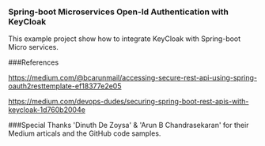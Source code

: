 ### Spring-boot Microservices Open-Id Authentication with KeyCloak

This example project show how to integrate KeyCloak with Spring-boot Micro services.



###References

https://medium.com/@bcarunmail/accessing-secure-rest-api-using-spring-oauth2resttemplate-ef18377e2e05

https://medium.com/devops-dudes/securing-spring-boot-rest-apis-with-keycloak-1d760b2004e

###Special Thanks
'Dinuth De Zoysa' & 'Arun B Chandrasekaran' for their Medium articals and the GitHub code samples.


 